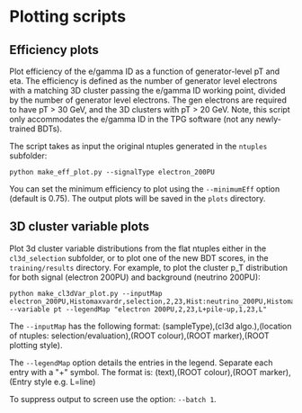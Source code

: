 # Plotting scripts

## Efficiency plots
Plot efficiency of the e/gamma ID as a function of generator-level pT and eta. The efficiency is defined as the number of generator level electrons with a matching 3D cluster passing the e/gamma ID working point, divided by the number of generator level electrons. The gen electrons are required to have pT > 30 GeV, and the 3D clusters with pT > 20 GeV. Note, this script only accommodates the e/gamma ID in the TPG software (not any newly-trained BDTs). 

The script takes as input the original ntuples generated in the `ntuples` subfolder:

```
python make_eff_plot.py --signalType electron_200PU
```

You can set the minimum efficiency to plot using the `--minimumEff` option (default is 0.75). The output plots will be saved in the `plots` directory.

## 3D cluster variable plots
Plot 3d cluster variable distributions from the flat ntuples either in the `cl3d_selection` subfolder, or to plot one of the new BDT scores, in the `training/results` directory. For example, to plot the cluster p_T distribution for both signal (electron 200PU) and background (neutrino 200PU):

```
python make_cl3dVar_plot.py --inputMap electron_200PU,Histomaxvardr,selection,2,23,Hist:neutrino_200PU,Histomaxvardr,selection,1,23,Hist --variable pt --legendMap "electron 200PU,2,23,L+pile-up,1,23,L"
```

The `--inputMap` has the following format: (sampleType),(cl3d algo.),(location of ntuples: selection/evaluation),(ROOT colour),(ROOT marker),(ROOT plotting style).

The `--legendMap` option details the entries in the legend. Separate each entry with a "+" symbol. The format is: (text),(ROOT colour),(ROOT marker),(Entry style e.g. L=line)

To suppress output to screen use the option: `--batch 1`.

